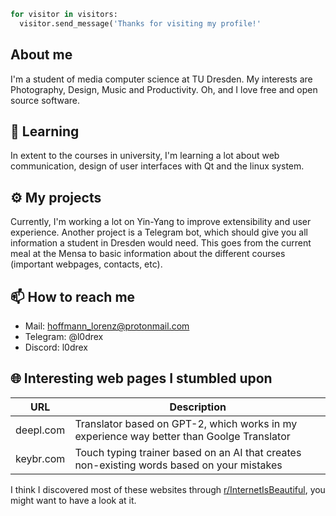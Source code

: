 ```python
for visitor in visitors:
  visitor.send_message('Thanks for visiting my profile!'
```

## About me

I'm a student of media computer science at TU Dresden.
My interests are Photography, Design, Music and Productivity. Oh, and I love free and open source software.

## :telescope: Learning
In extent to the courses in university, I'm learning a lot about web communication, design of user interfaces with Qt and the linux system.

## :gear: My projects
Currently, I'm working a lot on Yin-Yang to improve extensibility and user experience.
Another project is a Telegram bot, which should give you all information a student in Dresden would need. This goes from the current meal at the Mensa to basic information about the different courses (important webpages, contacts, etc).

## :mailbox: How to reach me
- Mail: hoffmann_lorenz@protonmail.com
- Telegram: @l0drex
- Discord: l0drex

## :globe_with_meridians: Interesting web pages I stumbled upon

| URL | Description
| --- | --- |
| deepl.com | Translator based on GPT-2, which works in my experience way better than Goolge Translator
| keybr.com | Touch typing trainer based on an AI that creates non-existing words based on your mistakes

I think I discovered most of these websites through [r/InternetIsBeautiful](https://www.reddit.com/r/InternetIsBeautiful/), you might want to have a look at it.
